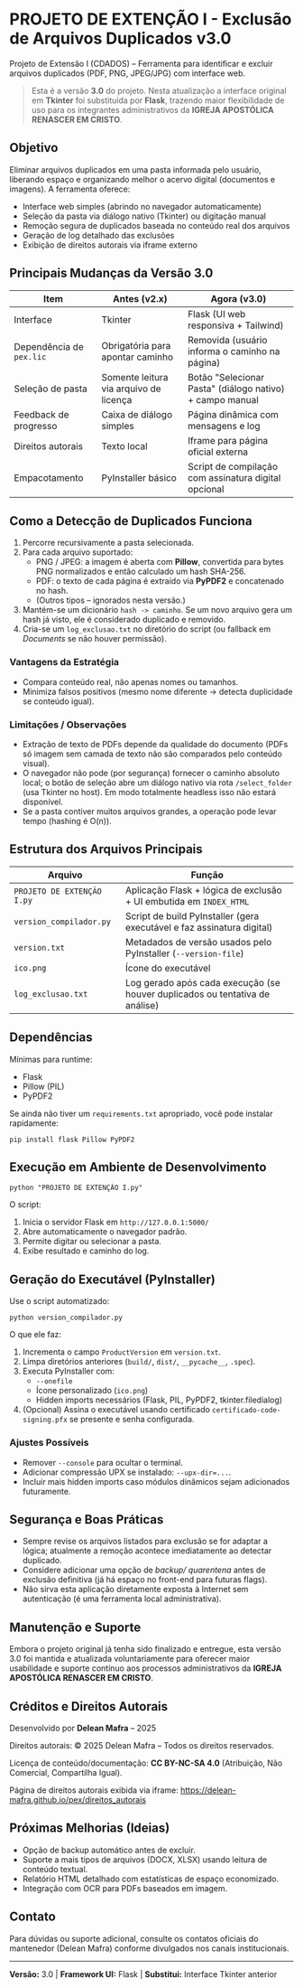 # PROJETO DE EXTENÇÃO I - Exclusão de Arquivos Duplicados v3.0

Projeto de Extensão I (CDADOS) – Ferramenta para identificar e excluir arquivos duplicados (PDF, PNG, JPEG/JPG) com interface web.

> Esta é a versão **3.0** do projeto. Nesta atualização a interface original em **Tkinter** foi substituída por **Flask**, trazendo maior flexibilidade de uso para os integrantes administrativos da **IGREJA APOSTÓLICA RENASCER EM CRISTO**.

## Objetivo
Eliminar arquivos duplicados em uma pasta informada pelo usuário, liberando espaço e organizando melhor o acervo digital (documentos e imagens). A ferramenta oferece:
- Interface web simples (abrindo no navegador automaticamente)
- Seleção da pasta via diálogo nativo (Tkinter) ou digitação manual
- Remoção segura de duplicados baseada no conteúdo real dos arquivos
- Geração de log detalhado das exclusões
- Exibição de direitos autorais via iframe externo

## Principais Mudanças da Versão 3.0
| Item | Antes (v2.x) | Agora (v3.0) |
|------|--------------|--------------|
| Interface | Tkinter | Flask (UI web responsiva + Tailwind) |
| Dependência de `pex.lic` | Obrigatória para apontar caminho | Removida (usuário informa o caminho na página) |
| Seleção de pasta | Somente leitura via arquivo de licença | Botão "Selecionar Pasta" (diálogo nativo) + campo manual |
| Feedback de progresso | Caixa de diálogo simples | Página dinâmica com mensagens e log | 
| Direitos autorais | Texto local | Iframe para página oficial externa |
| Empacotamento | PyInstaller básico | Script de compilação com assinatura digital opcional |

## Como a Detecção de Duplicados Funciona
1. Percorre recursivamente a pasta selecionada.
2. Para cada arquivo suportado:
   - PNG / JPEG: a imagem é aberta com **Pillow**, convertida para bytes PNG normalizados e então calculado um hash SHA-256.
   - PDF: o texto de cada página é extraído via **PyPDF2** e concatenado no hash.
   - (Outros tipos – ignorados nesta versão.)
3. Mantém-se um dicionário `hash -> caminho`. Se um novo arquivo gera um hash já visto, ele é considerado duplicado e removido.
4. Cria-se um `log_exclusao.txt` no diretório do script (ou fallback em *Documents* se não houver permissão).

### Vantagens da Estratégia
- Compara conteúdo real, não apenas nomes ou tamanhos.
- Minimiza falsos positivos (mesmo nome diferente → detecta duplicidade se conteúdo igual).

### Limitações / Observações
- Extração de texto de PDFs depende da qualidade do documento (PDFs só imagem sem camada de texto não são comparados pelo conteúdo visual).
- O navegador não pode (por segurança) fornecer o caminho absoluto local; o botão de seleção abre um diálogo nativo via rota `/select_folder` (usa Tkinter no host). Em modo totalmente headless isso não estará disponível.
- Se a pasta contiver muitos arquivos grandes, a operação pode levar tempo (hashing é O(n)).

## Estrutura dos Arquivos Principais
| Arquivo | Função |
|---------|--------|
| `PROJETO DE EXTENÇÃO I.py` | Aplicação Flask + lógica de exclusão + UI embutida em `INDEX_HTML` |
| `version_compilador.py` | Script de build PyInstaller (gera executável e faz assinatura digital) |
| `version.txt` | Metadados de versão usados pelo PyInstaller (`--version-file`) |
| `ico.png` | Ícone do executável |
| `log_exclusao.txt` | Log gerado após cada execução (se houver duplicados ou tentativa de análise) |

## Dependências
Mínimas para runtime:
- Flask
- Pillow (PIL)
- PyPDF2

Se ainda não tiver um `requirements.txt` apropriado, você pode instalar rapidamente:
```
pip install flask Pillow PyPDF2
```

## Execução em Ambiente de Desenvolvimento
```
python "PROJETO DE EXTENÇÃO I.py"
```
O script:
1. Inicia o servidor Flask em `http://127.0.0.1:5000/`
2. Abre automaticamente o navegador padrão.
3. Permite digitar ou selecionar a pasta.
4. Exibe resultado e caminho do log.

## Geração do Executável (PyInstaller)
Use o script automatizado:
```
python version_compilador.py
```
O que ele faz:
1. Incrementa o campo `ProductVersion` em `version.txt`.
2. Limpa diretórios anteriores (`build/`, `dist/`, `__pycache__`, `.spec`).
3. Executa PyInstaller com:
   - `--onefile`
   - Ícone personalizado (`ico.png`)
   - Hidden imports necessários (Flask, PIL, PyPDF2, tkinter.filedialog)
4. (Opcional) Assina o executável usando certificado `certificado-code-signing.pfx` se presente e senha configurada.

### Ajustes Possíveis
- Remover `--console` para ocultar o terminal.
- Adicionar compressão UPX se instalado: `--upx-dir=...`.
- Incluir mais hidden imports caso módulos dinâmicos sejam adicionados futuramente.

## Segurança e Boas Práticas
- Sempre revise os arquivos listados para exclusão se for adaptar a lógica; atualmente a remoção acontece imediatamente ao detectar duplicado.
- Considere adicionar uma opção de *backup/ quarentena* antes de exclusão definitiva (já há espaço no front-end para futuras flags).
- Não sirva esta aplicação diretamente exposta à Internet sem autenticação (é uma ferramenta local administrativa).

## Manutenção e Suporte
Embora o projeto original já tenha sido finalizado e entregue, esta versão 3.0 foi mantida e atualizada voluntariamente para oferecer maior usabilidade e suporte contínuo aos processos administrativos da **IGREJA APOSTÓLICA RENASCER EM CRISTO**.

## Créditos e Direitos Autorais
Desenvolvido por **Delean Mafra** – 2025

Direitos autorais: © 2025 Delean Mafra – Todos os direitos reservados.

Licença de conteúdo/documentação: **CC BY-NC-SA 4.0** (Atribuição, Não Comercial, Compartilha Igual).

Página de direitos autorais exibida via iframe: https://delean-mafra.github.io/pex/direitos_autorais

## Próximas Melhorias (Ideias)
- Opção de backup automático antes de excluir.
- Suporte a mais tipos de arquivos (DOCX, XLSX) usando leitura de conteúdo textual.
- Relatório HTML detalhado com estatísticas de espaço economizado.
- Integração com OCR para PDFs baseados em imagem.

## Contato
Para dúvidas ou suporte adicional, consulte os contatos oficiais do mantenedor (Delean Mafra) conforme divulgados nos canais institucionais.

---
**Versão:** 3.0  |  **Framework UI:** Flask  |  **Substitui:** Interface Tkinter anterior

